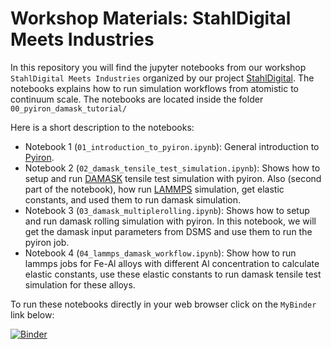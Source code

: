 # Workshop Materials: StahlDigital Meets Industries

In this repository you will find the jupyter notebooks from our workshop `StahlDigital Meets Industries` organized by our project [StahlDigital](https://material-digital.de/project/6). The notebooks explains how to run simulation workflows from atomistic to continuum scale. The notebooks are located inside the folder `00_pyiron_damask_tutorial/`

Here is a short description to the notebooks:
- Notebook 1 (`01_introduction_to_pyiron.ipynb`): General introduction to [Pyiron](https://pyiron.org/).
- Notebook 2 (`02_damask_tensile_test_simulation.ipynb`): Shows how to setup and run [DAMASK](https://damask.mpie.de/release/) tensile test simulation with pyiron. Also (second part of the notebook), how run [LAMMPS](https://www.lammps.org/#gsc.tab=0) simulation, get elastic constants, and used them to run damask simulation.
- Notebook 3 (`03_damask_multiplerolling.ipynb`): Shows how to setup and run damask rolling simulation with pyiron. In this notebook, we will get the damask input parameters from DSMS and use them to run the pyiron job.
- Notebook 4 (`04_lammps_damask_workflow.ipynb`): Show how to run lammps jobs for Fe-Al alloys with different Al concentration to calculate elastic constants, use these elastic constants to run damask tensile test simulation for these alloys.

To run these notebooks directly in your web browser click on the `MyBinder` link below:

[![Binder](https://mybinder.org/badge_logo.svg)](https://mybinder.org/v2/gh/usaikia/StahlDigital_Workshop_Materials.git/HEAD?labpath=00_pyiron_damask_tutorial)
